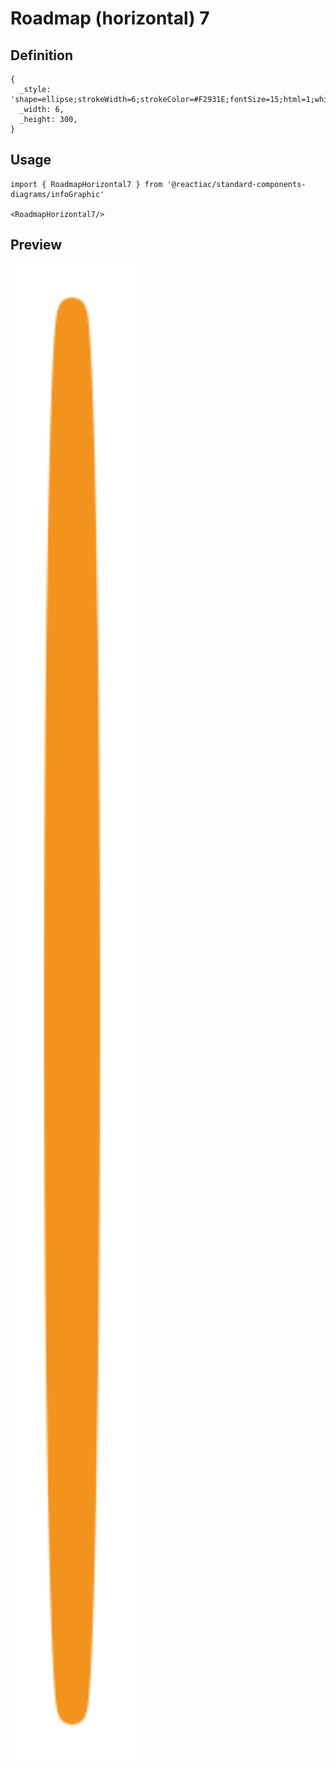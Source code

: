 # Roadmap (horizontal) 7

## Definition

```
{
  _style: 'shape=ellipse;strokeWidth=6;strokeColor=#F2931E;fontSize=15;html=1;whiteSpace=wrap;fontStyle=1;fontColor=#F2931E;',
  _width: 6,
  _height: 300,
}
```

## Usage

```
import { RoadmapHorizontal7 } from '@reactiac/standard-components-diagrams/infoGraphic'

<RoadmapHorizontal7/>
```

## Preview

<img src="./roadmap-horizontal-7.png" width="200"/>
